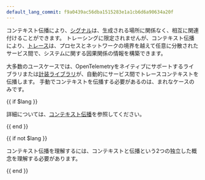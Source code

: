 ```yaml
---
default_lang_commit: f9a0439ac56dba1515283e1a1cb6d6a90634a20f
---
```


コンテキスト伝播により、[シグナル](/docs/concepts/signals/)は、生成される場所に関係なく、相互に関連付けることができます。
トレーシングに限定されませんが、コンテキスト伝播により、[トレース](/docs/concepts/signals/traces/)は、プロセスとネットワークの境界を越えて任意に分散されたサービス間で、システムに関する因果関係の情報を構築できます。

大多数のユースケースでは、OpenTelemetryをネイティブにサポートするライブラリまたは[計装ライブラリ](../libraries/)が、自動的にサービス間でトレースコンテキストを伝播します。
手動でコンテキストを伝播する必要があるのは、まれなケースのみです。

{{ if $lang }}

詳細については、[コンテキスト伝播](/docs/concepts/context-propagation)を参照してください。

{{ end }}

{{ if not $lang }}

コンテキスト伝播を理解するには、コンテキストと伝播という2つの独立した概念を理解する必要があります。

{{ end }}
